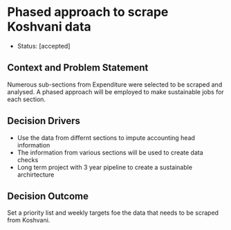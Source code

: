 # Phased approach to scrape Koshvani data

* Status: [accepted]

## Context and Problem Statement

Numerous sub-sections from Expenditure were selected to be scraped and analysed. A phased approach will be employed to make sustainable jobs for each section.

## Decision Drivers

* Use the data from differnt sections to impute accounting head information
* The information from various sections will be used to create data checks
* Long term project with 3 year pipeline to create a sustainable archirtecture

## Decision Outcome

Set a priority list and weekly targets foe the data that needs to be scraped from Koshvani.
